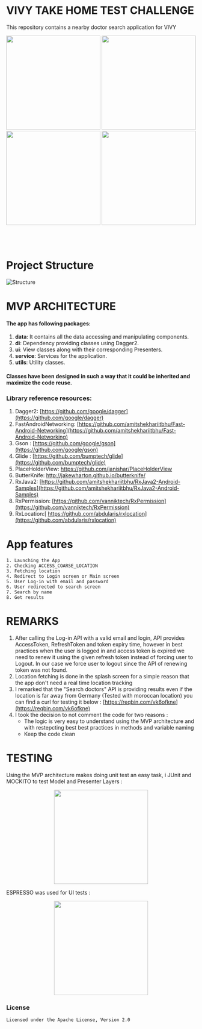 


# VIVY TAKE HOME TEST CHALLENGE
This repository contains a nearby doctor search application for VIVY
<p align="center">
  <img src="http://achraf.fps-platform.com/DEMO-min.gif" width="250">
  <img src="http://achraf.fps-platform.com/splash_screen.png" width="250">
  <img src="http://achraf.fps-platform.com/login_screen.png" width="250">
  <img src="http://achraf.fps-platform.com/doctors_list_screen.png" width="250">
</p>
<br>
<br>

# Project Structure
![Structure](http://achraf.fps-platform.com/architecture.jpg)
<br>

# MVP ARCHITECTURE

#### The app has following packages:
1. **data**: It contains all the data accessing and manipulating components.
2. **di**: Dependency providing classes using Dagger2.
3. **ui**: View classes along with their corresponding Presenters.
4. **service**: Services for the application.
5. **utils**: Utility classes.

#### Classes have been designed in such a way that it could be inherited and maximize the code reuse.

### Library reference resources:
1. Dagger2: [https://github.com/google/dagger](https://github.com/google/dagger)
2. FastAndroidNetworking: [https://github.com/amitshekhariitbhu/Fast-Android-Networking](https://github.com/amitshekhariitbhu/Fast-Android-Networking)
3. Gson : [https://github.com/google/gson](https://github.com/google/gson)
4. Glide : [https://github.com/bumptech/glide](https://github.com/bumptech/glide)
5. PlaceHolderView: https://github.com/janishar/PlaceHolderView
6. ButterKnife: http://jakewharton.github.io/butterknife/
7. RxJava2: [https://github.com/amitshekhariitbhu/RxJava2-Android-Samples](https://github.com/amitshekhariitbhu/RxJava2-Android-Samples)
8.  RxPermission: [https://github.com/vanniktech/RxPermission](https://github.com/vanniktech/RxPermission)
9.  RxLocation:[ https://github.com/abdularis/rxlocation](https://github.com/abdularis/rxlocation)

# App features
```
1. Launching the App
2. Checking ACCESS_COARSE_LOCATION
3. Fetching location
4. Redirect to Login screen or Main screen
5. User Log-in with email and password
6. User redirected to search screen
7. Search by name
8. Get results
```

# REMARKS
1. After calling the Log-in API with a valid email and login, API provides AccessToken, RefreshToken and token expiry time, however in best practices when the user is logged in and access token is expired we need to renew it using the given refresh token instead of forcing user to Logout.
In our case we force user to logout since the API of renewing token was not found.
2. Location fetching is done in the splash screen for a simple reason that the app don't need a real time location tracking
3. I remarked that the "Search doctors" API is providing results even if the location is far away from Germany (Tested with moroccan location) you can find a curl for testing it below :  [https://reqbin.com/vk6ofkne](https://reqbin.com/vk6ofkne)
4. I took the decision to not comment the code for two reasons :
	 - The logic is very easy to understand using the MVP architecture and with restepcting best best practices in methods and variable naming
	 - Keep the code clean

# TESTING
Using the MVP architecture makes doing unit test an easy task, i JUnit and MOCKITO to test Model and Presenter Layers :
<p align="center">
  <img src="http://achraf.fps-platform.com/tests.png" width="250">
</p>

ESPRESSO was used for UI tests :
<p align="center">
  <img src="http://achraf.fps-platform.com/ui_test.png" width="250">
</p>



### License
```
Licensed under the Apache License, Version 2.0
